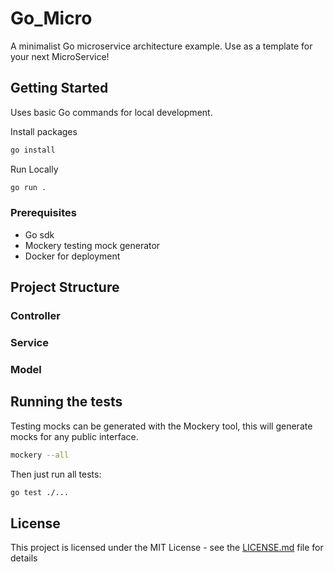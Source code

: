 # Go_Micro

A minimalist Go microservice architecture example. Use as a template for your next MicroService!

## Getting Started

Uses basic Go commands for local development.

Install packages

```sh
go install
```

Run Locally

```sh
go run .
```

### Prerequisites

- Go sdk
- Mockery testing mock generator
- Docker for deployment

## Project Structure

### Controller

### Service

### Model

## Running the tests

Testing mocks can be generated with the Mockery tool, this will generate mocks for any public interface.

```sh
mockery --all
```

Then just run all tests:

```sh
go test ./...
```

## License

This project is licensed under the MIT License - see the [LICENSE.md](LICENSE.md) file for details
